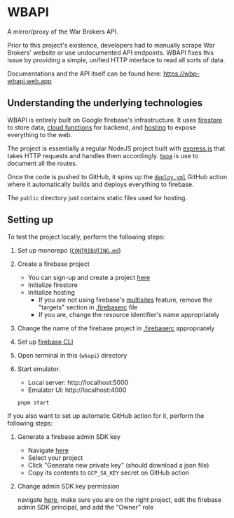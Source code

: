 # WBAPI

A mirror/proxy of the War Brokers API.

Prior to this project's existence, developers had to manually scrape
War Brokers' website or use undocumented API endpoints. WBAPI fixes this issue
by providing a simple, unified HTTP interface to read all sorts of data.

Documentations and the API itself can be found here: https://wbp-wbapi.web.app

## Understanding the underlying technologies

WBAPI is entirely built on Google firebase's infrastructure. It uses
[firestore](https://firebase.google.com/docs/firestore) to store data,
[cloud functions](https://firebase.google.com/docs/functions) for backend, and
[hosting](https://firebase.google.com/docs/hosting) to expose everything to
the web.

The project is essentially a regular NodeJS project built with
[express.js](https://github.com/expressjs/express) that takes HTTP requests and
handles them accordingly. [tsoa](https://github.com/lukeautry/tsoa) is use to
document all the routes.

Once the code is pushed to GitHub, it spins up the
[`deploy.yml`](../../.github/workflows/deploy.yml) GitHub action where it
automatically builds and deploys everything to firebase.

The `public` directory just contains static files used for hosting.

## Setting up

To test the project locally, perform the following steps:

1. Set up monorepo ([`CONTRIBUTING.md`](../../CONTRIBUTING.md))
2. Create a firebase project

   - You can sign-up and create a project [here](https://console.firebase.google.com)
   - Initialize firestore
   - Initialize hosting
     - If you are not using firebase's [multisites](https://firebase.google.com/docs/hosting/multisites) feature, remove the "targets" section in [.firebaserc](./.firebaserc) file
     - If you are, change the resource identifier's name appropriately

3. Change the name of the firebase project in [.firebaserc](./.firebaserc) appropriately
4. Set up [firebase CLI](https://firebase.google.com/docs/cli)
5. Open terminal in this (`wbapi`) directory
6. Start emulator.

   - Local server: http://localhost:5000
   - Emulator UI: http://localhost:4000

   ```
   pnpm start
   ```

If you also want to set up automatic GitHub action for it, perform the following steps:

1. Generate a firebase admin SDK key

   - Navigate [here](https://console.firebase.google.com/u/1/project/_/settings/serviceaccounts/adminsdk)
   - Select your project
   - Click "Generate new private key" (should download a json file)
   - Copy its contents to `GCP_SA_KEY` secret on GitHub action

2. Change admin SDK key permission

   navigate [here](https://console.cloud.google.com/iam-admin/iam), make sure you are on the right project, edit the firebase admin SDK principal, and add the "Owner" role
